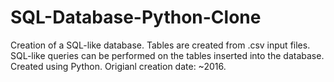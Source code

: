 # SQL-Database-Python-Clone
Creation of a SQL-like database. Tables are created from .csv input files. SQL-like queries can be performed on the tables inserted into the database. Created using Python. Origianl creation date: ~2016.
